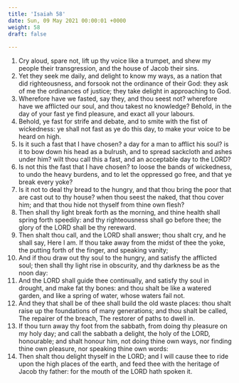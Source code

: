 ```yaml
---
title: 'Isaiah 58'
date: Sun, 09 May 2021 00:00:01 +0000
weight: 58
draft: false
  
---
```


1. Cry aloud, spare not, lift up thy voice like a trumpet, and shew my people their transgression, and the house of Jacob their sins.
2. Yet they seek me daily, and delight to know my ways, as a nation that did righteousness, and forsook not the ordinance of their God: they ask of me the ordinances of justice; they take delight in approaching to God.
3. Wherefore have we fasted, say they, and thou seest not? wherefore have we afflicted our soul, and thou takest no knowledge? Behold, in the day of your fast ye find pleasure, and exact all your labours.
4. Behold, ye fast for strife and debate, and to smite with the fist of wickedness: ye shall not fast as ye do this day, to make your voice to be heard on high.
5. Is it such a fast that I have chosen? a day for a man to afflict his soul? is it to bow down his head as a bulrush, and to spread sackcloth and ashes under him? wilt thou call this a fast, and an acceptable day to the LORD?
6. Is not this the fast that I have chosen? to loose the bands of wickedness, to undo the heavy burdens, and to let the oppressed go free, and that ye break every yoke?
7. Is it not to deal thy bread to the hungry, and that thou bring the poor that are cast out to thy house? when thou seest the naked, that thou cover him; and that thou hide not thyself from thine own flesh?
8. Then shall thy light break forth as the morning, and thine health shall spring forth speedily: and thy righteousness shall go before thee; the glory of the LORD shall be thy rereward.
9. Then shalt thou call, and the LORD shall answer; thou shalt cry, and he shall say, Here I am. If thou take away from the midst of thee the yoke, the putting forth of the finger, and speaking vanity;
10. And if thou draw out thy soul to the hungry, and satisfy the afflicted soul; then shall thy light rise in obscurity, and thy darkness be as the noon day:
11. And the LORD shall guide thee continually, and satisfy thy soul in drought, and make fat thy bones: and thou shalt be like a watered garden, and like a spring of water, whose waters fail not.
12. And they that shall be of thee shall build the old waste places: thou shalt raise up the foundations of many generations; and thou shalt be called, The repairer of the breach, The restorer of paths to dwell in.
13. If thou turn away thy foot from the sabbath, from doing thy pleasure on my holy day; and call the sabbath a delight, the holy of the LORD, honourable; and shalt honour him, not doing thine own ways, nor finding thine own pleasure, nor speaking thine own words:
14. Then shalt thou delight thyself in the LORD; and I will cause thee to ride upon the high places of the earth, and feed thee with the heritage of Jacob thy father: for the mouth of the LORD hath spoken it.
